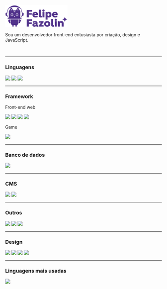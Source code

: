 
<p align="left">
  <a href="www.felipefazolin.com.br">
  <img src="https://github.com/felipefazolin/felipefazolin/blob/master/logo-felipefazolin.png" width="200" title="hover text">
    </a>
</p>


Sou um desenvolvedor front-end entusiasta por criação, design e JavaScript.

<br>

---



 ### Linguagens
 
[![](https://img.shields.io/badge/HTML5-E34F26?style=for-the-badge&logo=html5&logoColor=white)](#)
[![](https://img.shields.io/badge/CSS3-1572B6?style=for-the-badge&logo=css3&logoColor=white)](#)
[![](https://img.shields.io/badge/JavaScript-323330?style=for-the-badge&logo=javascript&logoColor=white)](#)

---

 ### Framework

Front-end web

[![](https://img.shields.io/badge/React-20232A?style=for-the-badge&logo=react&logoColor=white)](#) 
 [![](https://img.shields.io/badge/next.js-000000?style=for-the-badge&logo=nextdotjs&logoColor=white)](#)
 [![](https://img.shields.io/badge/styled--components-DB7093?style=for-the-badge&logo=styled-components&logoColor=white)](#)
 [![](https://img.shields.io/badge/Sass-CC6699?style=for-the-badge&logo=sass&logoColor=white)](#)
 

 
Game

[![](https://img.shields.io/badge/-Unreal%20Engine-313131?style=for-the-badge&logo=unreal-engine&logoColor=white)](#)
 
 
 ---
 
 
 ### Banco de dados
[![](https://img.shields.io/badge/MongoDB-4EA94B?style=for-the-badge&logo=mongodb&logoColor=white)](#)


---

### CMS
[![](https://img.shields.io/badge/Wordpress-21759B?style=for-the-badge&logo=wordpress&logoColor=white)](#)
[![](https://img.shields.io/badge/strapi-2e7eea?style=for-the-badge&logo=strapi&logoColor=white)](#)


---


 ### Outros
[![](https://img.shields.io/badge/GIT-E44C30?style=for-the-badge&logo=git&logoColor=white)](#)
[![](https://img.shields.io/badge/GitHub-100000?style=for-the-badge&logo=github&logoColor=white)](#)
[![](https://img.shields.io/badge/Vercel-000000?style=for-the-badge&logo=vercel&logoColor=white)](#)

---



### Design

[![](https://img.shields.io/badge/Adobe%20Photoshop-31A8FF?style=for-the-badge&logo=Adobe%20Photoshop&logoColor=white)](#)
[![](https://img.shields.io/badge/Adobe%20Illustrator-FF9A00?style=for-the-badge&logo=adobe%20illustrator&logoColor=white)](#)
[![](https://img.shields.io/badge/Adobe%20InDesign-FF3366?style=for-the-badge&logo=Adobe%20InDesign&logoColor=white)](#)
[![](https://img.shields.io/badge/Adobe%20XD-470137?style=for-the-badge&logo=Adobe%20XD&logoColor=white)](#)



---

### Linguagens mais usadas

[![](https://github-readme-stats.vercel.app/api/top-langs/?username=felipefazolin&hide_title=1&layout=compact&langs_count=10&hide=javascript,ruby,shell,starlark,objective-c,java)](#)



















<!--
<h3 align="left">Linguagens e ferramentas:</h3>
<p align="left"> <a href="https://getbootstrap.com" target="_blank"> <img src="https://raw.githubusercontent.com/devicons/devicon/master/icons/bootstrap/bootstrap-plain-wordmark.svg" alt="bootstrap" width="40" height="40"/> </a> <a href="https://www.w3schools.com/css/" target="_blank"> <img src="https://raw.githubusercontent.com/devicons/devicon/master/icons/css3/css3-original-wordmark.svg" alt="css3" width="40" height="40"/> </a> <a href="https://git-scm.com/" target="_blank"> <img src="https://www.vectorlogo.zone/logos/git-scm/git-scm-icon.svg" alt="git" width="40" height="40"/> </a> <a href="https://www.w3.org/html/" target="_blank"> <img src="https://raw.githubusercontent.com/devicons/devicon/master/icons/html5/html5-original-wordmark.svg" alt="html5" width="40" height="40"/> </a> <a href="https://www.adobe.com/in/products/illustrator.html" target="_blank"> <img src="https://www.vectorlogo.zone/logos/adobe_illustrator/adobe_illustrator-icon.svg" alt="illustrator" width="40" height="40"/> </a> <a href="https://developer.mozilla.org/en-US/docs/Web/JavaScript" target="_blank"> <img src="https://raw.githubusercontent.com/devicons/devicon/master/icons/javascript/javascript-original.svg" alt="javascript" width="40" height="40"/> </a> <a href="https://www.mongodb.com/" target="_blank"> <img src="https://raw.githubusercontent.com/devicons/devicon/master/icons/mongodb/mongodb-original-wordmark.svg" alt="mongodb" width="40" height="40"/> </a> <a href="https://nodejs.org" target="_blank"> <img src="https://raw.githubusercontent.com/devicons/devicon/master/icons/nodejs/nodejs-original-wordmark.svg" alt="nodejs" width="40" height="40"/> </a> <a href="https://www.photoshop.com/en" target="_blank"> <img src="https://raw.githubusercontent.com/devicons/devicon/master/icons/photoshop/photoshop-line.svg" alt="photoshop" width="40" height="40"/> </a> <a href="https://www.php.net" target="_blank"> <img src="https://raw.githubusercontent.com/devicons/devicon/master/icons/php/php-original.svg" alt="php" width="40" height="40"/> </a> <a href="https://postman.com" target="_blank"> <img src="https://www.vectorlogo.zone/logos/getpostman/getpostman-icon.svg" alt="postman" width="40" height="40"/> </a> <a href="https://reactjs.org/" target="_blank"> <img src="https://raw.githubusercontent.com/devicons/devicon/master/icons/react/react-original-wordmark.svg" alt="react" width="40" height="40"/> </a> <a href="https://reactnative.dev/" target="_blank"> <img src="https://reactnative.dev/img/header_logo.svg" alt="reactnative" width="40" height="40"/> </a> <a href="https://sass-lang.com" target="_blank"> <img src="https://raw.githubusercontent.com/devicons/devicon/master/icons/sass/sass-original.svg" alt="sass" width="40" height="40"/> </a> <a href="https://www.typescriptlang.org/" target="_blank"> <img src="https://raw.githubusercontent.com/devicons/devicon/master/icons/typescript/typescript-original.svg" alt="typescript" width="40" height="40"/> </a> <a href="https://unity.com/" target="_blank"> <img src="https://www.vectorlogo.zone/logos/unity3d/unity3d-icon.svg" alt="unity" width="40" height="40"/> </a> <a href="https://unrealengine.com/" target="_blank"> <img src="https://raw.githubusercontent.com/kenangundogan/fontisto/036b7eca71aab1bef8e6a0518f7329f13ed62f6b/icons/svg/brand/unreal-engine.svg" alt="unreal" width="40" height="40"/> </a> </p>
<br>

-->
  
<!--
  [![](https://img.shields.io/badge/React-20232A?style=for-the-badge&logo=react&logoColor=61DAFB)](#)

[![]()](#)

-->

 



